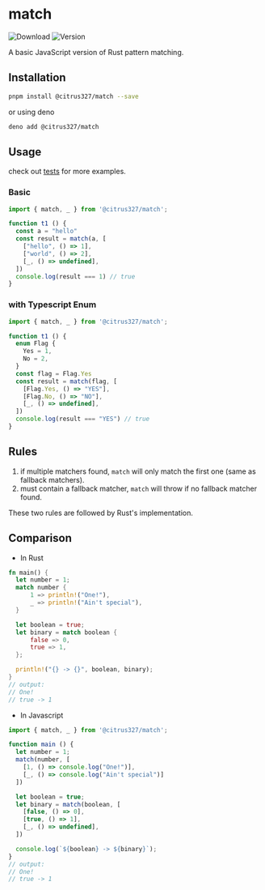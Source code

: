 # match

![Download](https://img.shields.io/npm/dw/@citrus327/match)
![Version](https://img.shields.io/npm/v/@citrus327/match)

A basic JavaScript version of Rust pattern matching.

## Installation

```sh
pnpm install @citrus327/match --save
```

or using deno

```sh
deno add @citrus327/match
```

## Usage
check out [tests](https://github.com/citrus327/match/blob/main/test/index.test.ts) for more examples.

### Basic

```ts
import { match, _ } from '@citrus327/match';

function t1 () {
  const a = "hello"
  const result = match(a, [
    ["hello", () => 1],
    ["world", () => 2],
    [_, () => undefined],
  ])
  console.log(result === 1) // true
}
```

### with Typescript Enum

```ts
import { match, _ } from '@citrus327/match';

function t1 () {
  enum Flag {
    Yes = 1,
    No = 2,
  }
  const flag = Flag.Yes
  const result = match(flag, [
    [Flag.Yes, () => "YES"],
    [Flag.No, () => "NO"],
    [_, () => undefined],
  ])
  console.log(result === "YES") // true
}
```

## Rules

1. if multiple matchers found, `match` will only match the first one (same as fallback matchers).
2. must contain a fallback matcher, `match` will throw if no fallback matcher found.

These two rules are followed by Rust's implementation.


## Comparison
* In Rust
```rust
fn main() {
  let number = 1;
  match number {
      1 => println!("One!"),
      _ => println!("Ain't special"),
  }

  let boolean = true;
  let binary = match boolean {
      false => 0,
      true => 1,
  };

  println!("{} -> {}", boolean, binary);
}
// output: 
// One!
// true -> 1
```

* In Javascript
```js
import { match, _ } from '@citrus327/match';

function main () {
  let number = 1;
  match(number, [
    [1, () => console.log("One!")],
    [_, () => console.log("Ain't special")]
  ])

  let boolean = true;
  let binary = match(boolean, [
    [false, () => 0],
    [true, () => 1],
    [_, () => undefined],
  ])

  console.log(`${boolean} -> ${binary}`);
}
// output: 
// One!
// true -> 1
```




